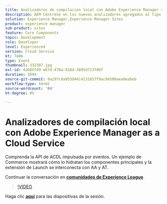 ```yaml
---
title: Analizadores de compilación local con Adobe Experience Manager as a Cloud Service
description: AEM Céntrese en los nuevos analizadores agregados al tipo de archivo de, lo que permite reproducir localmente las validaciones que se realizarán dentro de las canalizaciones de implementación de Cloud Manager.
solution: Experience Manager,Experience Manager Sites
product: experience manager
sub-product: sites
feature: Core Components
topic: Development
role: Developer
level: Experienced
version: Cloud Service
kt: 7406
type: Event
thumbnail: 332307.jpg
exl-id: 42685f49-e67d-470a-918d-3895d723f06f
duration: 1694
source-git-commit: 9a297cda953d4414131657f9ac84580aea0eabeb
workflow-type: tm+mt
source-wordcount: '84'
ht-degree: 0%

---
```


# Analizadores de compilación local con Adobe Experience Manager as a Cloud Service

Comprenda la API de ACDL impulsada por eventos. Un ejemplo de Commerce mostrará cómo lo hidratan los componentes principales y la extensión de Launch se interconecta con AA y AT.

Continuar la conversación en **[comunidades de Experience League](https://adobe.ly/36Yd3v6)**.

>[!VIDEO](https://video.tv.adobe.com/v/332307/?quality=12&learn=on&hidetitle=true)

Haga clic **[aquí](/help/adobe-developers-live/assets/local-build-analyzers-aemcs.pdf)** para las diapositivas de la sesión.
